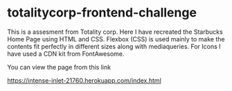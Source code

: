 # totalitycorp-frontend-challenge

This is a assesment from Totality corp. Here I have recreated the Starbucks Home Page using HTML and CSS. Flexbox (CSS) is used mainly to make the contents fit perfectly in  different sizes along with mediaqueries. For Icons I have used a CDN kit from FontAwesome. 

You can view the page from this link

https://intense-inlet-21760.herokuapp.com/index.html

